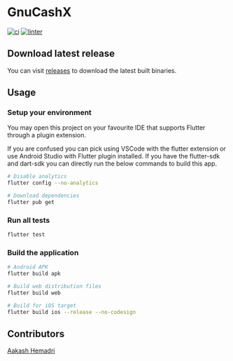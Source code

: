 # GnuCashX
[![ci](https://github.com/aakashhemadri/GnuCashX/workflows/CI/badge.svg?branch=master&event=push)](https://github.com/aakashhemadri/GnuCashX/actions/workflows/ci.yml)
[![linter](https://github.com/aakashhemadri/GnuCashX/workflows/Linter/badge.svg)](https://github.com/aakashhemadri/GnuCashX/actions/workflows/linter.yml)

## Download latest release

You can visit [releases](https://github.com/aakashhemadri/GnuCashX/releases) to download the latest built binaries.

## Usage

### Setup your environment

You may open this project on your favourite IDE that supports Flutter through a plugin extension.

If you are confused you can pick using VSCode with the flutter extension or use Android Studio with Flutter plugin installed. If you have the flutter-sdk and dart-sdk you can directly run the below commands to build this app.

```bash
# Disable analytics
flutter config --no-analytics
```

```bash
# Download dependencies
flutter pub get
```

### Run all tests

```bash
flutter test
```

### Build the application

```bash
# Android APK
flutter build apk
```

```bash
# Build web distribution files
flutter build web
```

```bash
# Build for iOS target
flutter build ios --release --no-codesign
```

## Contributors

[Aakash Hemadri](https://portal.aakashhemadri.com)